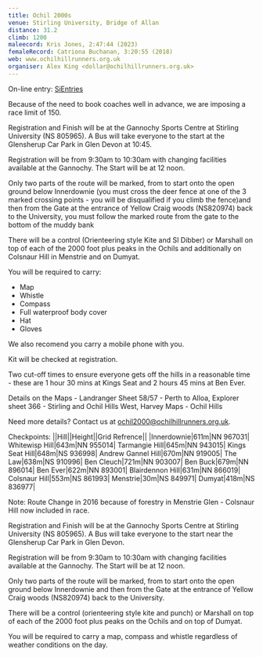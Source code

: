 ```yaml
---
title: Ochil 2000s
venue: Stirling University, Bridge of Allan
distance: 31.2
climb: 1200
maleecord: Kris Jones, 2:47:44 (2023)
femaleRecord: Catriona Buchanan, 3:20:55 (2018)
web: www.ochilhillrunners.org.uk
organiser: Alex King <dollar@ochilhillrunners.org.uk>
---
```


On-line entry: [SiEntries](https://www.sientries.co.uk/event.php?event_id=11793)

Because of the need to book coaches well in advance, we are imposing a
race limit of 150.

Registration and Finish will be at the Gannochy Sports Centre at
Stirling University (NS 805965). A Bus will take everyone to the start
at the Glensherup Car Park in Glen Devon at 10:45.

Registration will be from 9:30am to 10:30am with changing facilities
available at the Gannochy. The Start will be at 12 noon.

Only two parts of the route will be marked, from to start onto the
open ground below Innerdownie (you must cross the deer fence at one of
the 3 marked crossing points - you will be disqualified if you climb
the fence)and then from the Gate at the entrance of Yellow Craig woods
(NS820974) back to the University, you must follow the marked route
from the gate to the bottom of the muddy bank

There will be a control (Orienteering style Kite and SI Dibber) or
Marshall on top of each of the 2000 foot plus peaks in the Ochils and
additionally on Colsnaur Hill in Menstrie and on Dumyat.

You will be required to carry:
* Map
* Whistle
* Compass
* Full waterproof body cover
* Hat
* Gloves

We also recomend you carry a mobile phone with you.

Kit will be checked at registration.

Two cut-off times to ensure everyone gets off the hills in a
reasonable time - these are 1 hour 30 mins at Kings Seat and 2 hours
45 mins at Ben Ever.

Details on the Maps - Landranger Sheet 58/57 - Perth to Alloa,
Explorer sheet 366 - Stirling and Ochil Hills West, Harvey Maps -
Ochil Hills


Need more details? Contact us at
[ochil2000@ochilhillrunners.org.uk](mailto:ochil2000@ochilhillrunners.org.uk).

Checkpoints:
||Hill||Height||Grid Refrence||
|Innerdownie|611m|NN 967031|
Whitewisp Hill|643m|NN 955014|
Tarmangie Hill|645m|NN 943015|
Kings Seat Hill|648m|NS 936998|
Andrew Gannel Hill|670m|NN 919005|
The Law|638m|NS 910996|
Ben Cleuch|721m|NN 903007|
Ben Buck|679m|NN 896014|
Ben Ever|622m|NN 893001|
Blairdennon Hill|631m|NN 866019|
Colsnaur Hill|553m|NS 861993|
Menstrie|30m|NS 849971|
Dumyat|418m|NS 836977|

Note: Route Change in 2016 because of forestry in Menstrie Glen -
Colsnaur Hill now included in race.

Registration and Finish will be at the Gannochy Sports Centre at
Stirling University (NS 805965). A Bus will take everyone to the start
near the Glensherup Car Park in Glen Devon.

Registration will be from 9:30am to 10:30am with changing facilities
available at the Gannochy. The Start will be at 12 noon.

Only two parts of the route will be marked, from to start onto the
open ground below Innerdownie and then from the Gate at the entrance
of Yellow Craig woods (NS820974) back to the University.

There will be a control (orienteering style kite and punch) or
Marshall on top of each of the 2000 foot plus peaks on the Ochils and
on top of Dumyat.

You will be required to carry a map, compass and whistle regardless of
weather conditions on the day.
